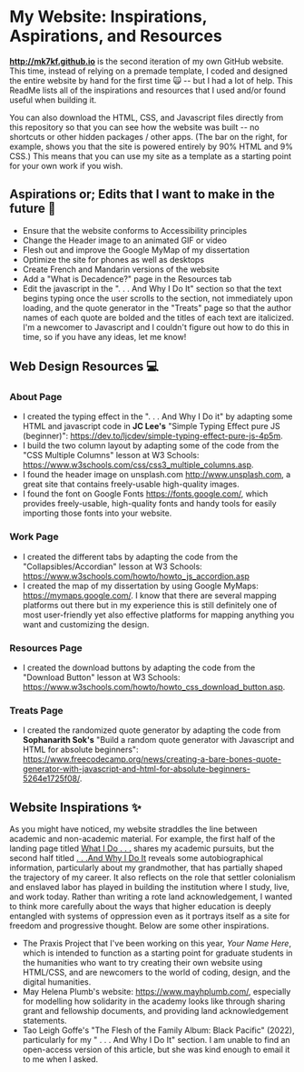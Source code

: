 # My Website: Inspirations, Aspirations, and Resources

**http://mk7kf.github.io** is the second iteration of my own GitHub website. This time, instead of relying on a premade template, I coded and designed the entire website by hand for the first time 🙀 -- but I had a lot of help. This ReadMe lists all of the inspirations and resources that I used and/or found useful when building it. 

You can also download the HTML, CSS, and Javascript files directly from this repository so that you can see how the website was built -- no shortcuts or other hidden packages / other apps. (The bar on the right, for example, shows you that the site is powered entirely by 90% HTML and 9% CSS.) This means that you can use my site as a template as a starting point for your own work if you wish.

## Aspirations or; Edits that I want to make in the future :wrench:
* Ensure that the website conforms to Accessibility principles
* Change the Header image to an animated GIF or video
* Flesh out and improve the Google MyMap of my dissertation 
* Optimize the site for phones as well as desktops
* Create French and Mandarin versions of the website
* Add a "What is Decadence?" page in the Resources tab
* Edit the javascript in the ". . . And Why I Do It" section so that the text begins typing once the user scrolls to the section, not immediately upon loading, and the quote generator in the "Treats" page so that the author names of each quote are bolded and the titles of each text are italicized. I'm a newcomer to Javascript and I couldn't figure out how to do this in time, so if you have any ideas, let me know!

## Web Design Resources :computer:
### About Page
* I created the typing effect in the ". . . And Why I Do it" by adapting some HTML and javascript code in **JC Lee's** "Simple Typing Effect pure JS (beginner)": https://dev.to/ljcdev/simple-typing-effect-pure-js-4p5m. 
* I build the two column layout by adapting some of the code from the "CSS Multiple Columns" lesson at W3 Schools: https://www.w3schools.com/css/css3_multiple_columns.asp. 
* I found the header image on unsplash.com http://www.unsplash.com, a great site that contains freely-usable high-quality images.
* I found the font on Google Fonts https://fonts.google.com/, which provides freely-usable, high-quality fonts and handy tools for easily importing those fonts into your website. 

### Work Page
* I created the different tabs by adapting the code from the "Collapsibles/Accordian" lesson at W3 Schools: https://www.w3schools.com/howto/howto_js_accordion.asp
* I created the map of my dissertation by using Google MyMaps: https://mymaps.google.com/. I know that there are several mapping platforms out there but in my experience this is still definitely one of most user-friendly yet also effective platforms for mapping anything you want and customizing the design. 

### Resources Page
* I created the download buttons by adapting the code from the "Download Button" lesson at W3 Schools: https://www.w3schools.com/howto/howto_css_download_button.asp. 

### Treats Page
* I created the randomized quote generator by adapting the code from **Sophanarith Sok's** "Build a random quote generator with Javascript and HTML for absolute beginners": https://www.freecodecamp.org/news/creating-a-bare-bones-quote-generator-with-javascript-and-html-for-absolute-beginners-5264e1725f08/. 

## Website Inspirations :sparkles:
As you might have noticed, my website straddles the line between academic and non-academic material. For example, the first half of the landing page titled [What I Do . . .](http://mk7kf.github.io) shares my academic pursuits, but the second half titled [. . .And Why I Do It](http://mk7kf.github.io) reveals some autobiographical information, particularly about my grandmother, that has partially shaped the trajectory of my career. It also reflects on the role that settler colonialism and enslaved labor has played in building the institution where I study, live, and work today. Rather than writing a rote land acknowledgement, I wanted to think more carefully about the ways that higher education is deeply entangled with systems of oppression even as it portrays itself as a site for freedom and progressive thought. Below are some other inspirations.
* The Praxis Project that I've been working on this year, *Your Name Here*, which is intended to function as a starting point for graduate students in the humanities who want to try creating their own website using HTML/CSS, and are newcomers to the world of coding, design, and the digital humanities. 
* May Helena Plumb's website: https://www.mayhplumb.com/, especially for modelling how solidarity in the academy looks like through sharing grant and fellowship documents, and providing land acknowledgement statements.
* Tao Leigh Goffe's "The Flesh of the Family Album: Black Pacific" (2022), particularly for my " . . . And Why I Do It" section. I am unable to find an open-access version of this article, but she was kind enough to email it to me when I asked.
